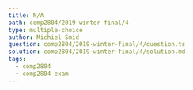 ```yaml
---
title: N/A
path: comp2804/2019-winter-final/4
type: multiple-choice
author: Michiel Smid
question: comp2804/2019-winter-final/4/question.ts
solution: comp2804/2019-winter-final/4/solution.md
tags:
  - comp2804
  - comp2804-exam
---
```

